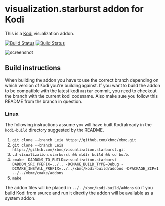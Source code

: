 # visualization.starburst addon for Kodi

This is a [Kodi](http://kodi.tv) visualization addon.

[![Build Status](https://travis-ci.org/xbmc/visualization.starburst.svg?branch=Leia)](https://travis-ci.org/xbmc/visualization.starburst/branches)
[![Build Status](https://dev.azure.com/teamkodi/binary-addons/_apis/build/status/xbmc.visualization.starburst?branchName=Leia)](https://dev.azure.com/teamkodi/binary-addons/_build/latest?definitionId=32&branchName=Leia)
<!--- [![Build Status](https://ci.appveyor.com/api/projects/status/github/xbmc/visualization.starburst?branch=Leia&svg=true)](https://ci.appveyor.com/project/xbmc/visualization-starburst?branch=Leia) -->

![screenshot](https://raw.githubusercontent.com/xbmc/visualization.starburst/Leia/visualization.starburst/resources/screenshot-01.jpg)

## Build instructions
When building the addon you have to use the correct branch depending on which version of Kodi you're building against. 
If you want to build the addon to be compatible with the latest kodi `master` commit, you need to checkout the branch with the current kodi codename.
Also make sure you follow this README from the branch in question.

### Linux

The following instructions assume you will have built Kodi already in the `kodi-build` directory 
suggested by the README.

1. `git clone --branch Leia https://github.com/xbmc/xbmc.git`
2. `git clone --branch Leia https://github.com/xbmc/visualization.starburst.git`
3. `cd visualization.starburst && mkdir build && cd build`
4. `cmake -DADDONS_TO_BUILD=visualization.starburst -DADDON_SRC_PREFIX=../.. -DCMAKE_BUILD_TYPE=Debug -DCMAKE_INSTALL_PREFIX=../../xbmc/kodi-build/addons -DPACKAGE_ZIP=1 ../../xbmc/cmake/addons`
5. `make`

The addon files will be placed in `../../xbmc/kodi-build/addons` so if you build Kodi from source and run it directly 
the addon will be available as a system addon.
